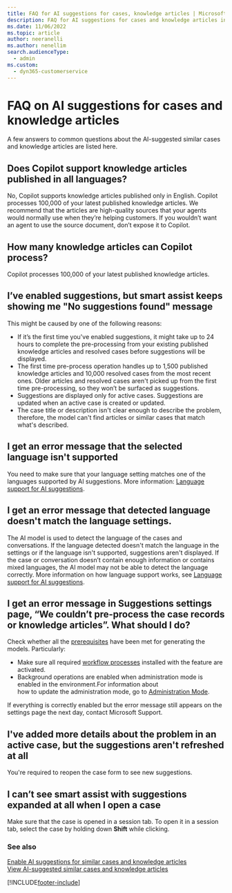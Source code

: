 ```yaml
---
title: FAQ for AI suggestions for cases, knowledge articles | MicrosoftDocs
description: FAQ for AI suggestions for cases and knowledge articles in Dynamics 365 Customer Service.
ms.date: 11/06/2022
ms.topic: article
author: neeranelli
ms.author: nenellim
search.audienceType: 
  - admin
ms.custom: 
  - dyn365-customerservice
---
```


# FAQ on AI suggestions for cases and knowledge articles

A few answers to common questions about the AI-suggested similar cases and knowledge articles are listed here.

## Does Copilot support knowledge articles published in all languages?

No, Copilot supports knowledge articles published only in English. Copilot processes 100,000 of your latest published knowledge articles. We recommend that the articles are high-quality sources that your agents would normally use when they’re helping customers. If you wouldn’t want an agent to use the source document, don’t expose it to Copilot.  

## How many knowledge articles can Copilot process?

Copilot processes 100,000 of your latest published knowledge articles.

## I’ve enabled suggestions, but smart assist keeps showing me "No suggestions found" message

This might be caused by one of the following reasons:

- If it’s the first time you've enabled suggestions, it might take up to 24 hours to complete the pre-processing from your existing published knowledge articles and resolved cases before suggestions will be displayed.
- The first time pre-process operation handles up to 1,500 published knowledge articles and 10,000 resolved cases from the most recent ones. Older articles and resolved cases aren't picked up from the first time pre-processing, so they won’t be surfaced as suggestions.
- Suggestions are displayed only for active cases. Suggestions are updated when an active case is created or updated.
- The case title or description isn't clear enough to describe the problem, therefore, the model can't find articles or similar cases that match what's described.

## I get an error message that the selected language isn't supported

You need to make sure that your language setting matches one of the languages supported by AI suggestions. More information: [Language support for AI suggestions](csw-enable-ai-suggested-cases-knowledge-articles.md#language-support-for-ai-suggestions).

## I get an error message that detected language doesn't match the language settings.

The AI model is used to detect the language of the cases and conversations. If the language detected doesn't match the language in the settings or if the language isn't supported, suggestions aren't displayed. If the case or conversation doesn’t contain enough information or contains mixed languages, the AI model may not be able to detect the language correctly. More information on how language support works, see  [Language support for AI suggestions](csw-enable-ai-suggested-cases-knowledge-articles.md#language-support-for-ai-suggestions).

## I get an error message in Suggestions settings page, “We couldn’t pre-process the case records or knowledge articles”. What should I do?

Check whether all the [prerequisites](csw-enable-ai-suggested-cases-knowledge-articles.md#prerequisites) have been met for generating the models. 
Particularly:

- Make sure all required [workflow processes](csw-enable-ai-suggested-cases-knowledge-articles.md#workflow-processes) installed with the feature are activated.
- Background operations are enabled when administration mode is enabled in the environment.For information about how to update the administration mode, go to [Administration Mode](/power-platform/admin/admin-mode).

If everything is correctly enabled but the error message still appears on the settings page the next day, contact Microsoft Support.

## I've added more details about the problem in an active case, but the suggestions aren't refreshed at all

You're required to reopen the case form to see new suggestions.

## I can’t see smart assist with suggestions expanded at all when I open a case

Make sure that the case is opened in a session tab. To open it in a session tab, select the case by holding down **Shift** while clicking.

### See also

[Enable AI suggestions for similar cases and knowledge articles](csw-enable-ai-suggested-cases-knowledge-articles.md)  
[View AI-suggested similar cases and knowledge articles](csw-view-ai-suggested-cases-knowledge-articles.md)  


[!INCLUDE[footer-include](../includes/footer-banner.md)]

